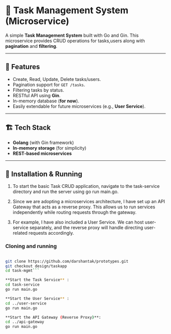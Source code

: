 # 📝 Task Management System (Microservice)

A simple **Task Management System** built with Go and Gin. This microservice provides CRUD operations for tasks,users along with **pagination** and **filtering**.

---

## 🚀 Features
- Create, Read, Update, Delete tasks/users.
- Pagination support for `GET /tasks`.
- Filtering tasks by status.
- RESTful API using **Gin**.
- In-memory database (**for now**).
- Easily extendable for future microservices (e.g., **User Service**).

---

## 🏗️ Tech Stack
- **Golang** (with Gin framework)
- **In-memory storage** (for simplicity)
- **REST-based microservices**

---

## 🔧 Installation & Running

1. To start the basic Task CRUD application, navigate to the task-service directory and run the server using go run main.go.

2. Since we are adopting a microservices architecture, I have set up an API Gateway that acts as a reverse proxy. This allows us to run services independently while routing requests through the gateway.

3. For example, I have also included a User Service. We can host user-service separately, and the reverse proxy will handle directing user-related requests accordingly.

### **Cloning and running**
```sh

git clone https://github.com/darshantak/prototypes.git
git checkout design/taskapp
cd task-mgmt```

**Start the Task Service** : 
cd task-service
go run main.go

**Start the User Service** :
cd ../user-service
go run main.go

**Start the API Gateway (Reverse Proxy)**:
cd ../api-gateway
go run main.go

